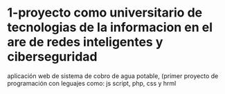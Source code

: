 # 1-proyecto como universitario de tecnologias de la informacion en el are de redes inteligentes y ciberseguridad
aplicación web de sistema de cobro de agua potable, (primer proyecto de programación con leguajes como: js script, php, css y hrml 
